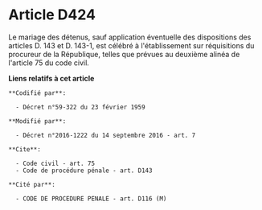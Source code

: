 # Article D424

Le mariage des détenus, sauf application éventuelle des dispositions des articles D. 143 et D. 143-1, est célébré à
l'établissement sur réquisitions du procureur de la République, telles que prévues au deuxième alinéa de l'article 75 du code
civil.

**Liens relatifs à cet article**

	**Codifié par**:

	  - Décret n°59-322 du 23 février 1959

	**Modifié par**:

	  - Décret n°2016-1222 du 14 septembre 2016 - art. 7

	**Cite**:

	  - Code civil - art. 75
	  - Code de procédure pénale - art. D143

	**Cité par**:

	  - CODE DE PROCEDURE PENALE - art. D116 (M)
